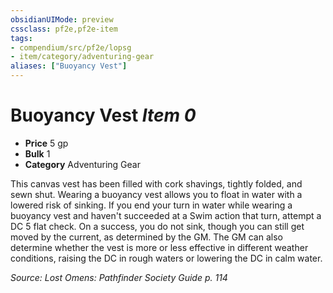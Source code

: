 ```yaml
---
obsidianUIMode: preview
cssclass: pf2e,pf2e-item
tags:
- compendium/src/pf2e/lopsg
- item/category/adventuring-gear
aliases: ["Buoyancy Vest"]
---
```

# Buoyancy Vest *Item 0*  

- **Price** 5 gp
- **Bulk** 1
- **Category** Adventuring Gear

This canvas vest has been filled with cork shavings, tightly folded, and sewn shut. Wearing a buoyancy vest allows you to float in water with a lowered risk of sinking. If you end your turn in water while wearing a buoyancy vest and haven't succeeded at a Swim action that turn, attempt a DC 5 flat check. On a success, you do not sink, though you can still get moved by the current, as determined by the GM. The GM can also determine whether the vest is more or less effective in different weather conditions, raising the DC in rough waters or lowering the DC in calm water.

*Source: Lost Omens: Pathfinder Society Guide p. 114*